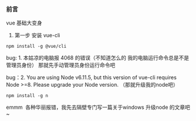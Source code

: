### 前言

vue 基础大变身

1. 第一步 安装 vue-cli
```
npm install -g @vue/cli
```

bug: 1. 本姑凉的电脑报 4068 的错误（不知道怎么的 我的电脑运行命令总是不是管理员身份）
那就先手动管理员身份运行命令吧

bug：2. You are using Node v6.11.5, but this version of vue-cli requires Node >=8.
Please upgrade your Node version.
（那就升级我的node吧）

```
npm install -g n

````
emmm  各种华丽报错，我先去隔壁专门写一篇关于windows 升级node 的文章吧~


